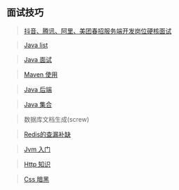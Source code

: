## 面试技巧

> [抖音、腾讯、阿里、美团春招服务端开发岗位硬核面试](https://juejin.im/post/5ef5284ce51d453483425da9)

> [Java list](https://juejin.im/post/5ef87805e51d45348b75f61c)

> [Java 面试](https://juejin.im/post/5a94a8ca6fb9a0635c049e67)

> [Maven 使用](https://juejin.im/post/5ef719805188252e53636058)

> [Java 后端](https://juejin.im/post/6854818586964262926)

> [Java 集合](https://juejin.im/post/6856550047338332168)

> 数据库文档生成(screw)

> [Redis的查漏补缺](https://juejin.im/post/6857667542652190728)

> [Jvm 入门](https://juejin.im/post/6856958647445291021)

> [Http 知识](https://juejin.im/post/6857287743966281736)

> [Css 暗黑](https://juejin.im/post/6858448795949236231)

